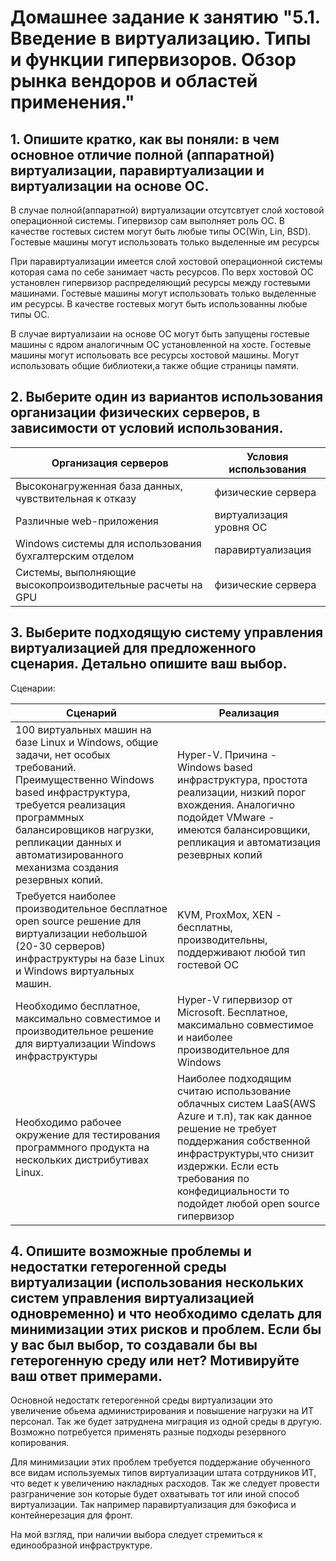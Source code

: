 # Домашнее задание к занятию "5.1. Введение в виртуализацию. Типы и функции гипервизоров. Обзор рынка вендоров и областей применения."

## 1. Опишите кратко, как вы поняли: в чем основное отличие полной (аппаратной) виртуализации, паравиртуализации и виртуализации на основе ОС.

В случае полной(аппаратной) виртуализации отсутсвтует слой хостовой операционной системы. Гипервизор сам выполняет роль ОС. В качестве гостевых систем могут быть любые типы ОС(Win, Lin, BSD). Гостевые машины могут использовать только выделенные им ресурсы

При паравиртуализации имеется слой хостовой операционной системы которая сама по себе занимает часть ресурсов.  По верх хостовой ОС установлен гипервизор распределяющий ресурсы между гостевыми машинами. Гостевые машины могут использовать только выделенные им ресурсы. В качестве гостевых могут быть использованны любые типы ОС.

В случае виртуализаии на основе ОС могут быть запущены гостевые машины с ядром аналогичным ОС установленной на хосте. Гостевые машины могут испольовать все ресурсы хостовой машины. Могут использовать общие библиотеки,а также общие страницы памяти.

## 2. Выберите один из вариантов использования организации физических серверов, в зависимости от условий использования.

| Организация серверов | Условия использования|
| ------------- | ------------- |
| Высоконагруженная база данных, чувствительная к отказу | физические сервера  |
| Различные web-приложения |виртуализация уровня ОС |
| Windows системы для использования бухгалтерским отделом | паравиртуализация |
| Системы, выполняющие высокопроизводительные расчеты на GPU| физические сервера|

## 3. Выберите подходящую систему управления виртуализацией для предложенного сценария. Детально опишите ваш выбор.

Сценарии:

| Сценарий | Реализация |
| ------------- | ------------- |
| 100 виртуальных машин на базе Linux и Windows, общие задачи, нет особых требований. Преимущественно Windows based инфраструктура, требуется реализация программных балансировщиков нагрузки, репликации данных и автоматизированного механизма создания резервных копий. | Hyper-V. Причина - Windows based инфраструктура, простота реализации, низкий порог вхождения. Аналогично подойдет VMware - имеются балансировщики, репликация и автоматизация резеврных копий  |
| Требуется наиболее производительное бесплатное open source решение для виртуализации небольшой (20-30 серверов) инфраструктуры на базе Linux и Windows виртуальных машин. |KVM, ProxMox, XEN  - бесплатны, производительны, поддерживают любой тип гостевой ОС|
| Необходимо бесплатное, максимально совместимое и производительное решение для виртуализации Windows инфраструктуры | Hyper-V гипервизор от Microsoft. Бесплатное, максимально совместимое и наиболее производительное для Windows|
| Необходимо рабочее окружение для тестирования программного продукта на нескольких дистрибутивах Linux.| Наиболее подходящим считаю использование облачных систем LaaS(AWS Azure и т.п), так как данное решение не требует поддержания собственной инфраструктуры,что снизит издержки. Если есть требования по конфедициальности то подойдет любой open source гипервизор|

## 4. Опишите возможные проблемы и недостатки гетерогенной среды виртуализации (использования нескольких систем управления виртуализацией одновременно) и что необходимо сделать для минимизации этих рисков и проблем. Если бы у вас был выбор, то создавали бы вы гетерогенную среду или нет? Мотивируйте ваш ответ примерами.

Основной недостатк гетерогенной среды виртуализации это увеличение обьема администрирования и повышение нагрузки на ИТ персонал. Так же будет затруднена миграция из одной среды в другую. Возможно потребуется применять разные подходы резервного копирования.

Для минимизации этих проблем требуется поддержание обученного все видам используемых типов виртуализации штата сотрдуников ИТ, что ведет к увеличению накладных расходов. Так же следует провести разграничение зон которые будет охватывать тот или иной способ виртуализации. Так например паравиртуализация для бэкофиса и контейнерезация для фронт.

На мой взгляд, при наличии выбора следует стремиться к единообразной инфраструктуре. 
